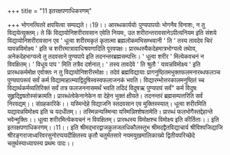 +++
title = "11 इतरक्षपणाधिकरणम्"

+++
भोगनत्वितरे क्षपयित्वा सम्पद्यते।।19।। आरब्धकार्ययोः पुण्यपापयोः भोगनैव विनाशः, न तु विद्ययेत्युक्तम्। ते किं विद्यायोनिशरीरावसान एवेति नियमः, उत शरीरान्तरावसानेऽपीत्यनियम इति संशये विद्यायोनिशरीरावसान एव ' धूत्वा शरीरमकृतं कृतात्मा ब्रह्मलोकमभिसम्भवानी ' ति ' तस्य तावदेव चिरं यावन्नविमोक्ष्य ' इति च शरीरमात्रावाधिश्रवणादिति पूरवपक्षः। प्रारब्धस्यैकदेहमात्रभोग्यत्वे तथाेव, अनेकदेहभाग्यत्वे तु तदवसाने पुण्यपापे इति तदनन्तरब्रह्मसम्पत्तिः। ' धूत्वा शरीर ' मित्येकवचनं न विवक्षितम्। ' विधूय पाप ' मिति तत्रैव दर्शनात्। ' तस्य तावदेवे ' ति श्रुतौ ' यावन्नविमोक्ष्य ' इति प्रारब्धकर्ममोक्ष एवोक्तः न तु विद्यायोनिशरीरमोक्षः। तदेवं ब्रह्मविद्यायाः प्रागनुष्ठितमभुक्तफलमनारब्धफलञ्च पुण्यपापरूपं सर्वं कर्म विद्यामाहात्म्याद्विदुषिस्वस्वफलाजनकं भवति। विद्यारम्भोत्तरकालमनुष्ठितं च्च विद्यार्थकर्मव्यतिरिक्तं सर्वं तत्र फलजननासमर्थं भवति तदिदं विदुषऋ पुण्यपापं सर्वं" कर्म विदुषः सुहृद्द्विषतोस्संक्रामति। प्रारब्धंत्वेकेनानेकेन वा देहेन भुक्तं क्षीयते। तदनन्तरं ब्रह्मसम्पत्तरिति सर्वं निरवद्यम्।। संग्रहकारिके।। यस्मिन्देहे विद्याजनि स्तदवसान एव मुक्तिस्स्यात्। धूत्वा शरीरमिति यद्यावन्नविमोक्ष्य इति च यदधीतम्।। तस्मिन्नन्यस्मिन्वा यस्मिन्निश्शेषतामेति। प्रारब्धं फलभोगैस्तद्देहान्ते भवेन्मुक्तिः।। धूत्वा शरीरमित्येकवचनं न विवक्षितम्। प्रारब्धस्य विमोक्षश्च विमोक्ष्य इति कीर्तिताः।। इति इतरक्षपणाधिकरणम्।।11।। इति श्रीमद्भारद्वाजकुलजलधिकौलस्तुभ श्रीमदद्वैतविद्याचार्य श्रीविश्वजिद्याजि श्रीरङ्गराजाध्वरिवरसुनोरप्पयदीक्षितस्य कृतौ चतुर्मतसारे नयमयुखमालिकाख्ये द्वितीयपरिच्छेदे चतुर्थस्याध्यायस्य प्रथमः पादः।।